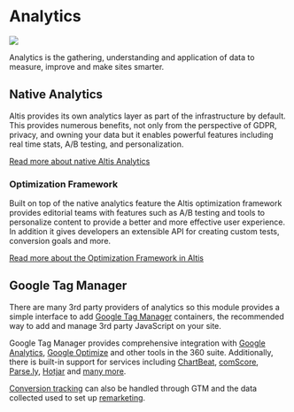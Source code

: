 # Analytics

![](./assets/banner-analytics.png)

Analytics is the gathering, understanding and application of data to measure, improve and make sites smarter.

## Native Analytics

Altis provides its own analytics layer as part of the infrastructure by default. This provides numerous benefits, not only from the perspective of GDPR, privacy, and owning your data but it enables powerful features including real time stats, A/B testing, and personalization.

[Read more about native Altis Analytics](./native/README.md)


### Optimization Framework

Built on top of the native analytics feature the Altis optimization framework provides editorial teams with features such as A/B testing and tools to personalize content to provide a better and more effective user experience. In addition it gives developers an extensible API for creating custom tests, conversion goals and more.

[Read more about the Optimization Framework in Altis](./optimization-framework/)

## Google Tag Manager

There are many 3rd party providers of analytics so this module provides a simple interface to add [Google Tag Manager](https://tagmanager.google.com/) containers, the recommended way to add and manage 3rd party JavaScript on your site.

Google Tag Manager provides comprehensive integration with [Google Analytics](google-tag-manager/google-analytics.md), [Google Optimize](google-tag-manager/optimize.md) and other tools in the 360 suite. Additionally, there is built-in support for services including [ChartBeat](https://chartbeat.com/), [comScore](https://www.comscore.com/), [Parse.ly](https://www.parse.ly/), [Hotjar](https://www.hotjar.com/) and [many more](https://support.google.com/tagmanager/answer/6106924).

[Conversion tracking](google-tag-manager/conversion-tracking.md) can also be handled through GTM and the data collected used to set up [remarketing](google-tag-manager/remarketing.md).
